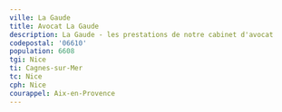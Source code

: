 ```yaml
---
ville: La Gaude
title: Avocat La Gaude
description: La Gaude - les prestations de notre cabinet d'avocat
codepostal: '06610'
population: 6608
tgi: Nice
ti: Cagnes-sur-Mer
tc: Nice
cph: Nice
courappel: Aix-en-Provence
---
```

